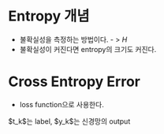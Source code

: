 # Entropy 개념
* 불확실성을 측정하는 방법이다. - > $H$
* 불확실성이 커진다면 entropy의 크기도 커진다.
# Cross Entropy Error
* loss function으로 사용한다.</br>
<math>
$$
E = \sum_{k=1}^n t_klog_y_k
$$</br>
</math>
$t_k$는 label, $y_k$는 신경망의 output
